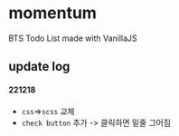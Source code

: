 # momentum

BTS Todo List made with VanillaJS

## update log

#### 221218

- `css`=>`scss` 교체
- `check button` 추가 -> 클릭하면 밑줄 그어짐
